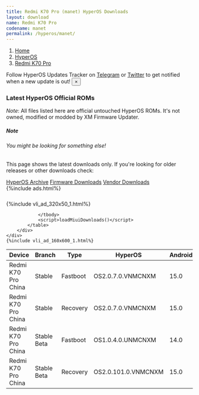 ```yaml
---
title: Redmi K70 Pro (manet) HyperOS Downloads
layout: download
name: Redmi K70 Pro
codename: manet
permalink: /hyperos/manet/
---
```

<nav aria-label="breadcrumb">
    <ol class="breadcrumb">
        <li class="breadcrumb-item"><a href="/">Home</a></li>
        <li class="breadcrumb-item"><a href="/hyperos/">HyperOS</a></li>
        <li class="breadcrumb-item active" aria-current="page"><a href="/hyperos/manet/">Redmi K70 Pro</a></li>
    </ol>
</nav>
<div class="alert alert-primary alert-dismissible fade show" role="alert">
    Follow HyperOS Updates Tracker on <a href="https://t.me/MIUIUpdatesTracker" class="alert-link">Telegram</a>
     or <a href="https://twitter.com/MiFwUpdater" class="alert-link">Twitter</a> to get notified when a new update is out!
    <button type="button" class="close" data-dismiss="alert" aria-label="Close">
        <span aria-hidden="true">&times;</span>
    </button>
</div>

### Latest HyperOS Official ROMs
*Note*: All files listed here are official untouched HyperOS ROMs. It's not owned, modified or modded by XM Firmware Updater.
<div class="card">
  <div class="card-body">
    <h5 class="card-title">Note</h5>
    <h6 class="card-subtitle mb-2 text-muted">You might be looking for something else!</h6>
    <p class="card-text">This page shows the latest downloads only.
     If you're looking for older releases or other downloads check:</p>
    <a href="/archive/hyperos/manet/" class="card-link">HyperOS Archive</a>
    <a href="/firmware/manet/" class="card-link">Firmware Downloads</a>
    <a href="/vendor/manet/" class="card-link">Vendor Downloads</a>
  </div>
</div>
{%include ads.html%}
<div class="row justify-content-center">
    <div class="col-10">
        <div class="table-responsive-md" style="margin-top: 25px;">
            {%include vli_ad_320x50_1.html%}
            <table id="miui" class="display dt-responsive nowrap compact table table-striped table-hover table-sm">
                <thead class="thead-dark">
                    <tr>
                        <th data-ref="device">Device</th>
                        <th data-ref="branch">Branch</th>
                        <th data-ref="type">Type</th>
                        <th data-ref="miui">HyperOS</th>
                        <th data-ref="android">Android</th>
                        <th data-ref="size">Size</th>
                        <th data-ref="size">Date</th>
                        <th data-ref="link">Link</th>
                    </tr>
                </thead>
                <tbody>
                <tr><td>Redmi K70 Pro China</td><td>Stable</td><td>Fastboot</td><td>OS2.0.7.0.VNMCNXM</td><td>15.0</td><td>9.0 GB</td><td>2024-12-19</td><td><a href="/hyperos/manet/stable/OS2.0.7.0.VNMCNXM/">Download</a></td></tr>
<tr><td>Redmi K70 Pro China</td><td>Stable</td><td>Recovery</td><td>OS2.0.7.0.VNMCNXM</td><td>15.0</td><td>7.0 GB</td><td>2024-12-26</td><td><a href="/hyperos/manet/stable/OS2.0.7.0.VNMCNXM/">Download</a></td></tr>
<tr><td>Redmi K70 Pro China</td><td>Stable Beta</td><td>Fastboot</td><td>OS1.0.4.0.UNMCNXM</td><td>14.0</td><td>8.0 GB</td><td>2023-11-29</td><td><a href="/hyperos/manet/stable beta/OS1.0.4.0.UNMCNXM/">Download</a></td></tr>
<tr><td>Redmi K70 Pro China</td><td>Stable Beta</td><td>Recovery</td><td>OS2.0.101.0.VNMCNXM</td><td>15.0</td><td>7.0 GB</td><td>2025-01-14</td><td><a href="/hyperos/manet/stable beta/OS2.0.101.0.VNMCNXM/">Download</a></td></tr>

                </tbody>
                <script>loadMiuiDownloads()</script>
            </table>
        </div>
    </div>
    {%include vli_ad_160x600_1.html%}
</div>
